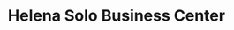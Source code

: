 ---
title: "Helena Solo Business Center"
url: /zwedru/helena-solo-business-center/
shop: Lebensmittel
---